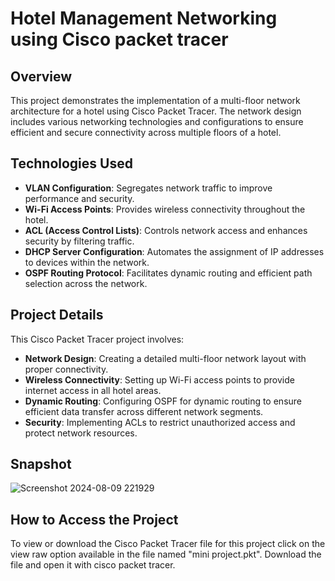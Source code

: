 # Hotel Management Networking using Cisco packet tracer

## Overview

This project demonstrates the implementation of a multi-floor network architecture for a hotel using Cisco Packet Tracer. The network design includes various networking technologies and configurations to ensure efficient and secure connectivity across multiple floors of a hotel.

## Technologies Used

- **VLAN Configuration**: Segregates network traffic to improve performance and security.
- **Wi-Fi Access Points**: Provides wireless connectivity throughout the hotel.
- **ACL (Access Control Lists)**: Controls network access and enhances security by filtering traffic.
- **DHCP Server Configuration**: Automates the assignment of IP addresses to devices within the network.
- **OSPF Routing Protocol**: Facilitates dynamic routing and efficient path selection across the network.

## Project Details

This Cisco Packet Tracer project involves:
- **Network Design**: Creating a detailed multi-floor network layout with proper connectivity.
- **Wireless Connectivity**: Setting up Wi-Fi access points to provide internet access in all hotel areas.
- **Dynamic Routing**: Configuring OSPF for dynamic routing to ensure efficient data transfer across different network segments.
- **Security**: Implementing ACLs to restrict unauthorized access and protect network resources.

## Snapshot

![Screenshot 2024-08-09 221929](https://github.com/user-attachments/assets/43350541-237b-482f-8e50-c4258fe4a581)

## How to Access the Project

To view or download the Cisco Packet Tracer file for this project click on the view raw option available in the file named "mini project.pkt". Download the file and open it with cisco packet tracer.
